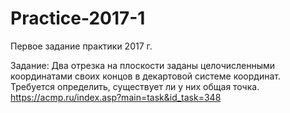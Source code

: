 # Practice-2017-1
Первое задание практики 2017 г.

Задание: Два отрезка на плоскости заданы целочисленными координатами своих концов в декартовой системе координат. 
         Требуется определить, существует ли у них общая точка. 
https://acmp.ru/index.asp?main=task&id_task=348
